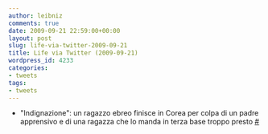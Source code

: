 ```yaml
---
author: leibniz
comments: true
date: 2009-09-21 22:59:00+00:00
layout: post
slug: life-via-twitter-2009-09-21
title: Life via Twitter (2009-09-21)
wordpress_id: 4233
categories:
- tweets
tags:
- tweets
---
```



	
  * "Indignazione": un ragazzo ebreo finisce in Corea per colpa di un padre apprensivo e di una ragazza che lo manda in terza base troppo presto [#](http://twitter.com/leibniz/statuses/4141288651)


